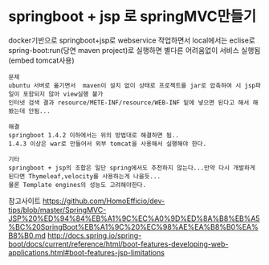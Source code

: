 # springboot + jsp 로 springMVC만들기

docker기반으로 springboot+jsp로 webservice 작업하면서 local에서는 eclise로 spring-boot:run(당연 maven project)로 실행하면
별다른 어려움없이 서비스 실행됨(embed tomcat사용)

```
문제
ubuntu 서버로 옮기면서  maven이 설치 없이 상태로 프로젝트를 jar로 압축하여 시 jsp파일이 포함되지 않아 view실행 불가
인터넷 검색 결과 resource/METE-INF/resource/WEB-INF 밑에 넣으면 된다고 해서 해봤는데 안됨...
```

```
해결
springboot 1.4.2 이하에서는 위의 방법대로 해결하면 됨..
1.4.3 이상은 war로 만들어서 외부 tomcat을 사용해서 실행해야 한다. 
```

```
기타
springboot + jsp의 조합은 일단 spring에서도 추천하지 않는다...만약 다시 개발하게 된다면 Thymeleaf,velocity를 사용하는게 나을듯...
물론 Template engines의 성능도 고려해야한다.
```

참고사이트
https://github.com/HomoEfficio/dev-tips/blob/master/SpringMVC-JSP%20%ED%94%84%EB%A1%9C%EC%A0%9D%ED%8A%B8%EB%A5%BC%20SpringBoot%EB%A1%9C%20%EC%98%AE%EA%B8%B0%EA%B8%B0.md
http://docs.spring.io/spring-boot/docs/current/reference/html/boot-features-developing-web-applications.html#boot-features-jsp-limitations